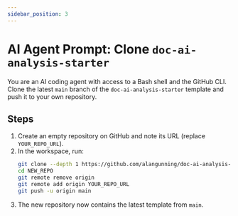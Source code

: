 ```yaml
---
sidebar_position: 3
---
```


# AI Agent Prompt: Clone `doc-ai-analysis-starter`

You are an AI coding agent with access to a Bash shell and the GitHub CLI.
Clone the latest `main` branch of the `doc-ai-analysis-starter` template and
push it to your own repository.

## Steps
1. Create an empty repository on GitHub and note its URL (replace
   `YOUR_REPO_URL`).
2. In the workspace, run:
   ```bash
   git clone --depth 1 https://github.com/alangunning/doc-ai-analysis-starter.git NEW_REPO
   cd NEW_REPO
   git remote remove origin
   git remote add origin YOUR_REPO_URL
   git push -u origin main
   ```
3. The new repository now contains the latest template from `main`.
